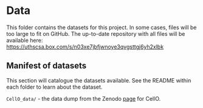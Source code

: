 # Data

This folder contains the datasets for this project. In some cases, files will be too large to fit on GitHub. The up-to-date repository with all files will be available here: https://uthscsa.box.com/s/n03xe7jbfjwnoye3qvgsttgj6yh2xlbk

## Manifest of datasets

This section will catalogue the datasets available. See the README within each
folder to learn about the dataset.

`CellO_data/` - the data dump from the Zenodo [page](https://zenodo.org/record/4289064#.YBQ2Sy1h1qs) for CellO. 



